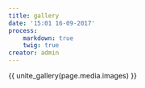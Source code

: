 ```yaml
---
title: gallery
date: '15:01 16-09-2017'
process:
    markdown: true
    twig: true
creator: admin
---
```


{{ unite_gallery(page.media.images) }}